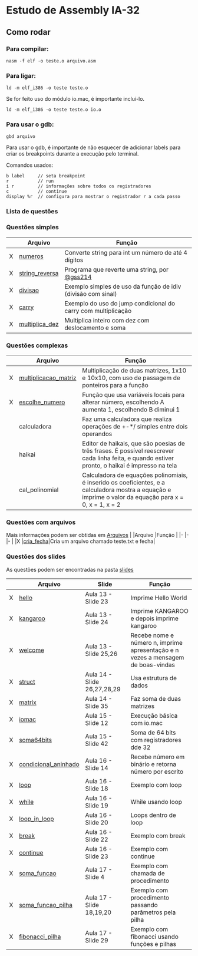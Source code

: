 # Estudo de Assembly IA-32

## Como rodar

### Para compilar:

```console
nasm -f elf -o teste.o arquivo.asm
```

### Para ligar:

```console
ld -m elf_i386 -o teste teste.o
```

Se for feito uso do módulo io.mac, é importante incluí-lo.

```console
ld -m elf_i386 -o teste teste.o io.o
```

### Para usar o  gdb:

```console
gbd arquivo
```

Para usar o gdb, é importante de não esquecer de  adicionar labels para criar os breakpoints durante a execução pelo terminal.

Comandos usados:
```
b label     // seta breakpoint
r           // run
i r         // informações sobre todos os registradores
c           // continue
display %r  // configura para mostrar o registrador r a cada passo
```

### Lista de questões
### Questões simples

|   |Arquivo    |Função |
|-  |-          |-      |
|X  |[numeros](./simples/numeros.asm)|Converte string para int um número de até 4 dígitos|
|X  |[string_reversa](./simples/string_reversa.asm)|Programa que reverte uma string, por [@gss214](https://github.com/gss214)|
|X  |[divisao](./simples/divisao.asm)|Exemplo simples de uso da função de idiv (divisão com sinal)|
|X  |[carry](./simples/carry.asm)|Exemplo do uso do jump condicional do carry com multiplicação|
|X  |[multiplica_dez](./simples/multiplica_dez.asm)|Multiplica inteiro com dez com deslocamento e soma|

### Questões complexas
|   |Arquivo    |Função |
|-  |-          |-      |
|X  |[multiplicacao_matriz](./complexas/multiplicacao_matriz.asm)|Multiplicação de duas matrizes, 1x10 e 10x10, com uso de passagem de ponteiros para a função|
|X  |[escolhe_numero](./complexas/escolhe_numero.asm)|Função que usa variáveis locais para alterar número, escolhendo A aumenta 1, escolhendo B diminui 1|
|   |calculadora|Faz uma calculadora que realiza operações de +-*/ simples entre dois operandos|
|   |haikai|Editor de haikais, que são poesias de três frases. É possível reescrever cada linha feita, e quando estiver pronto, o haikai é impresso na tela|
|   |cal_polinomial|Calculadora de equações polinomiais, é inserido os coeficientes, e a calculadora mostra a equação e imprime o valor da equação para x = 0, x = 1, x = 2|

### Questões com arquivos
Mais informações podem ser obtidas em [Arquivos](./doc/Arquivos.md)
|   |Arquivo    |Função |
|-  |-          |-      |
|X  |[cria_fecha](./arquivos/cria_fecha.asm)|Cria um arquivo chamado teste.txt e fecha|

### Questões dos slides
As questões podem ser encontradas na pasta [slides](./slides/)

|   |Arquivo    |Slide  |Função |
|-  |-          |-      |-      |
|X  |[hello](./slides/hello.asm)|Aula 13 - Slide 23|Imprime Hello World|
|X  |[kangaroo](./slides/kangaroo.asm)|Aula 13 - Slide 24|Imprime KANGAROO e depois imprime kangaroo|
|X  |[welcome](./slides/welcome.asm)|Aula 13 - Slide 25,26|Recebe nome e número n, imprime apresentação e n vezes a mensagem de boas-vindas|
|X  |[struct](./slides/struct.asm)|Aula 14 - Slide 26,27,28,29|Usa estrutura de dados|
|X  |[matrix](./slides/matrix.asm)|Aula 14 - Slide 35|Faz soma de duas matrizes|
|X  |[iomac](./slides/iomac.asm)|Aula 15 - Slide 12|Execução básica com io.mac|
|X  |[soma64bits](./slides/soma64bits.asm)|Aula 15 - Slide 42|Soma de 64 bits com registradores dde 32|
|X  |[condicional_aninhado](./slides/condicional_aninhado.asm)|Aula 16 - Slide 14|Recebe número em binário e retorna número por escrito|
|X  |[loop](./slides/loop.asm)|Aula 16 - Slide 18|Exemplo com loop|
|X  |[while](./slides/while.asm)|Aula 16 - Slide 19|While usando loop|
|X  |[loop_in_loop](./slides/loop_in_loop.asm)|Aula 16 - Slide 20|Loops dentro de loop|
|X  |[break](./slides/break.asm)|Aula 16 - Slide 22|Exemplo com break|
|X  |[continue](./slides/continue.asm)|Aula 16 - Slide 23|Exemplo com continue|
|X  |[soma_funcao](./slides/soma_funcao.asm)|Aula 17 - Slide 4|Exemplo com chamada de procedimento|
|X  |[soma_funcao_pilha](./slides/soma_funcao_pilha.asm)|Aula 17 - Slide 18,19,20|Exemplo com procedimento passando parâmetros pela pilha|
|X  |[fibonacci_pilha](./slides/fibonacci_pilha.asm)|Aula 17 - Slide 29|Exemplo com fibonacci usando funções e pilhas|
